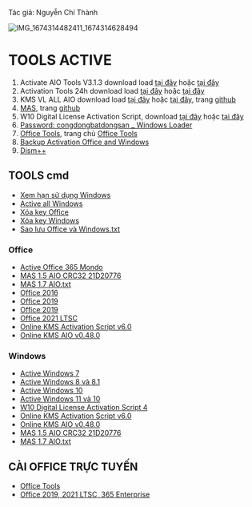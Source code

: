 Tác giả: Nguyễn Chí Thành

![IMG_1674314482411_1674314628494](https://user-images.githubusercontent.com/82578024/231749370-cff3f452-4349-46bd-80e4-dd85653ca27f.jpg)

# TOOLS ACTIVE ##

1. Activate AIO Tools V3.1.3 download load [tại đây](https://1drv.ms/u/s!AkwSBX-xWiVhgRd0JjLFtBI15zkG?e=vEI2Fi) hoặc [tại đây](https://terabox.com/s/13P3xesHNYPyTc1w95XZh5w)
2. Activation Tools 24h download load [tại đây](https://github.com/BsNgChiThanh/Tools-Active/files/10080296/ActivationTool.24h.zip) hoặc [tại đây](https://terabox.com/s/1rFFq9bXdW3X2MJFvK2G7NA)
3. KMS VL ALL AIO download load [tại đây](https://1drv.ms/u/s!AkwSBX-xWiVhiUOElDhoWwYkV9io?e=Dq5QjD) hoặc [tại đây](https://terabox.com/s/1lwGqZzoPYo7Vfz9uQGQfcw), trang [github](https://github.com/abbodi1406/KMS_VL_ALL_AIO/releases)
4. [MAS](https://1drv.ms/u/s!AkwSBX-xWiVhiT-3r9nKNHt51gBx?e=AW6yWY), trang [github](https://github.com/massgravel/Microsoft-Activation-Scripts/tree/master/MAS)
5. W10 Digital License Activation Script, download [tại đây](https://1drv.ms/u/s!AkwSBX-xWiVhiUaSUP5VaBEpk6Vn?e=Ly8MdC) hoặc [tại đây](https://terabox.com/s/1yTGROWkMs1lld4sCR5Wn2w)
6. [Password: congdongbatdongsan _ Windows Loader](https://1drv.ms/u/s!AkwSBX-xWiVhgQu-I420iwQ6dbG9?e=WiMBxQ)
7. [Office Tools](https://1drv.ms/u/s!AkwSBX-xWiVhg3aNEuRYre0bC3u0?e=op3csV), trang chủ [Office Tools](https://otp.landian.vip/en-us/download.html)
8. [Backup Activation Office and Windows](https://github.com/BsNgChiThanh/Tools-Active/files/10080337/Backup.Activation.Office.and.Windows.zip)
9. [Dism++](https://1drv.ms/f/s!AkwSBX-xWiVhi3gfqanLd8yzBNnL?e=dhIW3J)

## TOOLS cmd ##
- [Xem hạn sử dụng Windows](https://github.com/BsNgChiThanh/Tools-Active/files/10080374/Xem.h.n.s.d.ng.Windows.txt)
- [Active all Windows](https://github.com/BsNgChiThanh/Tools-Active/files/10080346/Active.all.Windows.txt)
- [Xóa key Office](https://github.com/BsNgChiThanh/Tools-Active/files/10080375/Xoa.key.Office.txt)
- [Xóa key Windows](https://github.com/BsNgChiThanh/Tools-Active/files/10080376/Xoa.key.Windows.txt)
- [Sao lưu Office và Windows.txt](https://github.com/BsNgChiThanh/Tools-Active/files/10080368/Sao.l.u.Office.va.Windows.txt)

### Office ###

- [Active Office 365 Mondo](https://github.com/BsNgChiThanh/Tools-Active/files/10080348/Active.Office.365.Mondo.txt)
- [MAS 1.5 AIO CRC32 21D20776](https://github.com/BsNgChiThanh/Tools-Active/files/10080356/MAS.1.5.AIO.CRC32.21D20776.txt)
- [MAS 1.7 AIO.txt](https://github.com/BsNgChiThanh/Tools-Active/files/10080392/MAS.1.7.AIO.txt)
- [Office 2016](https://github.com/BsNgChiThanh/Tools-Active/files/10080362/Office.2016.txt)
- [Office 2019](https://github.com/BsNgChiThanh/Tools-Active/files/10080363/Office.2019-1.txt)
- [Office 2019](https://github.com/BsNgChiThanh/Tools-Active/files/10080364/Office.2019-2.txt)
- [Office 2021 LTSC](https://github.com/BsNgChiThanh/Tools-Active/files/10080365/Office.2021.LTSC.txt)
- [Online KMS Activation Script v6.0](https://github.com/BsNgChiThanh/Tools-Active/files/10080366/Online.KMS.Activation.Script.v6.0.txt)
- [Online KMS AIO v0.48.0](https://github.com/BsNgChiThanh/Tools-Active/files/10080367/Online.KMS.AIO.v0.48.0.txt)

### Windows ###

- [Active Windows 7](https://github.com/BsNgChiThanh/Tools-Active/files/10080351/Active.Windows.7.txt)
- [Active Windows 8 và 8.1](https://github.com/BsNgChiThanh/Tools-Active/files/10080352/Active.Windows.8.va.8.1.txt)
- [Active Windows 10](https://github.com/BsNgChiThanh/Tools-Active/files/10080354/Active.Windows.10.txt)
- [Active Windows 11 và 10](https://github.com/BsNgChiThanh/Tools-Active/files/10080355/Active.Windows.11.va.10.txt)
- [W10 Digital License Activation Script 4](https://github.com/BsNgChiThanh/Tools-Active/files/10080370/W10.Digital.License.Activation.Script.4.txt)
- [Online KMS Activation Script v6.0](https://github.com/BsNgChiThanh/Tools-Active/files/10080366/Online.KMS.Activation.Script.v6.0.txt)
- [Online KMS AIO v0.48.0](https://github.com/BsNgChiThanh/Tools-Active/files/10080367/Online.KMS.AIO.v0.48.0.txt)
- [MAS 1.5 AIO CRC32 21D20776](https://github.com/BsNgChiThanh/Tools-Active/files/10080356/MAS.1.5.AIO.CRC32.21D20776.txt)
- [MAS 1.7 AIO.txt](https://github.com/BsNgChiThanh/Tools-Active/files/10080392/MAS.1.7.AIO.txt)

## CÀI OFFICE TRỰC TUYẾN ##

- [Office Tools](https://otp.landian.vip/en-us/download.html)
- [Office 2019, 2021 LTSC, 365 Enterprise](https://1drv.ms/u/s!AkwSBX-xWiVhiUu0ZzmqcrRnTjOl?e=h1Gdm3)

